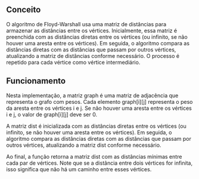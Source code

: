 ## Conceito

O algoritmo de Floyd-Warshall usa uma matriz de distâncias para armazenar as distâncias entre os vértices. Inicialmente, essa matriz é preenchida com as distâncias diretas entre os vértices (ou infinito, se não houver uma aresta entre os vértices). Em seguida, o algoritmo compara as distâncias diretas com as distâncias que passam por outros vértices, atualizando a matriz de distâncias conforme necessário. O processo é repetido para cada vértice como vértice intermediário.

## Funcionamento

Nesta implementação, a matriz graph é uma matriz de adjacência que representa o grafo com pesos. Cada elemento graph[i][j] representa o peso da aresta entre os vértices i e j. Se não houver uma aresta entre os vértices i e j, o valor de graph[i][j] deve ser 0.

A matriz dist é inicializada com as distâncias diretas entre os vértices (ou infinito, se não houver uma aresta entre os vértices). Em seguida, o algoritmo compara as distâncias diretas com as distâncias que passam por outros vértices, atualizando a matriz dist conforme necessário.

Ao final, a função retorna a matriz dist com as distâncias mínimas entre cada par de vértices. Note que se a distância entre dois vértices for infinita, isso significa que não há um caminho entre esses vértices.